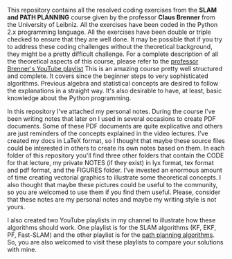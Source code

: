 This repository contains all the resolved coding exercises from the **SLAM and PATH PLANNING** course given by the professor **Claus Brenner** from the University of Leibniz.
All the exercises have been coded in the Python 2.x programming language. All the exercises have been double or triple checked to ensure that they are well done.
It may be possible that if you try to address these coding challenges without the theoretical background, they might be a pretty difficult challenge. For a complete description of all the theoretical aspects of this course, please refer to the [professor Brenner's YouTube playlist](https://www.youtube.com/watch?v=B2qzYCeT9oQ&list=PLpUPoM7Rgzi_7YWn14Va2FODh7LzADBSm)
This is an amazing course pretty well structured and complete. It covers since the beginner steps to very sophisticated algorithms. Previous algebra and statistical concepts are desired to follow the explanations in a straight way.
It's also desirable to have, at least, basic knowledge about the Python programming.

In this repository I've attached my personal notes. During the course I've been writing notes that later on I used in several occasions to create PDF documents. Some of these PDF documents are quite explicative and others are just reminders of the concepts explained in the video lectures. I've created my docs in LaTeX format, so I thought that maybe these source files could be interested in others to create its own notes based on them. In each folder of this repository you'll find three other folders that contain the CODE for that lecture, my private NOTES (if they exist) in lyx format, tex format and pdf format, and the FIGURES folder. I've invested an enormous amount of time creating vectorial graphics to illustrate some theoretical concepts. I also thought that maybe these pictures could be useful to the community, so you are welcomed to use them if you find them useful.
Please, consider that these notes are my personal notes and maybe my writing style is not yours.

I also created two YouTube playlists in my channel to illustrate how these algorithms should work. One playlist is for the SLAM algorithms (KF, EKF, PF, Fast-SLAM) and the other playlist is for the [path planning algorithms](https://www.youtube.com/watch?v=JkGyh6V5veg&list=PLqAkgOVUVyAt_pA5P62TzJB9_79GeoUeI). So, you are also welcomed to visit these playlists to compare your solutions with mine.
